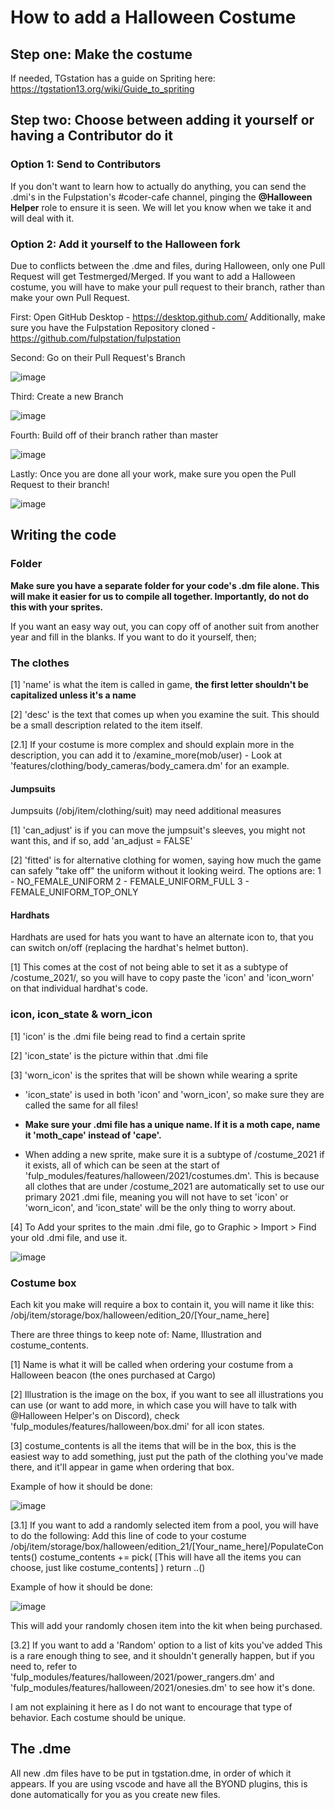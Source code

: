 # How to add a Halloween Costume

## Step one: Make the costume

If needed, TGstation has a guide on Spriting here: <https://tgstation13.org/wiki/Guide_to_spriting>

## Step two: Choose between adding it yourself or having a Contributor do it

### Option 1: Send to Contributors

If you don't want to learn how to actually do anything, you can send the .dmi's in the Fulpstation's #coder-cafe channel, pinging the <b>@Halloween Helper</b> role to ensure it is seen. We will let you know when we take it and will deal with it.

### Option 2: Add it yourself to the Halloween fork

Due to conflicts between the .dme and files, during Halloween, only one Pull Request will get Testmerged/Merged. If you want to add a Halloween costume, you will have to make your pull request to their branch, rather than make your own Pull Request.

First: Open GitHub Desktop - <https://desktop.github.com/>
Additionally, make sure you have the Fulpstation Repository cloned - <https://github.com/fulpstation/fulpstation>

Second: Go on their Pull Request's Branch

![image](https://i.imgur.com/oFBDTTC.png)

Third: Create a new Branch

![image](https://i.imgur.com/fnAsut5.png)

Fourth: Build off of their branch rather than master

![image](https://i.imgur.com/wdPDy7e.png)

Lastly: Once you are done all your work, make sure you open the Pull Request to their branch!

![image](https://i.imgur.com/Dt9Pi4X.png)

## Writing the code

### Folder

<b>Make sure you have a separate folder for your code's .dm file alone. This will make it easier for us to compile all together. Importantly, do not do this with your sprites.</b>

If you want an easy way out, you can copy off of another suit from another year and fill in the blanks.
If you want to do it yourself, then;

### The clothes

[1] 'name' is what the item is called in game, <b>the first letter shouldn't be capitalized unless it's a name</b>

[2] 'desc' is the text that comes up when you examine the suit. This should be a small description related to the item itself.

[2.1] If your costume is more complex and should explain more in the description, you can add it to /examine_more(mob/user) - Look at 'features/clothing/body_cameras/body_camera.dm' for an example.

#### Jumpsuits

Jumpsuits (/obj/item/clothing/suit) may need additional measures

[1] 'can_adjust' is if you can move the jumpsuit's sleeves, you might not want this, and if so, add 'an_adjust = FALSE'

[2] 'fitted' is for alternative clothing for women, saying how much the game can safely "take off" the uniform without it looking weird. The options are:
1 - NO_FEMALE_UNIFORM
2 - FEMALE_UNIFORM_FULL
3 - FEMALE_UNIFORM_TOP_ONLY

#### Hardhats

Hardhats are used for hats you want to have an alternate icon to, that you can switch on/off (replacing the hardhat's helmet button).

[1] This comes at the cost of not being able to set it as a subtype of /costume_2021/, so you will have to copy paste the 'icon' and 'icon_worn' on that individual hardhat's code.

### icon, icon_state & worn_icon

[1] 'icon' is the .dmi file being read to find a certain sprite

[2] 'icon_state' is the picture within that .dmi file

[3] 'worn_icon' is the sprites that will be shown while wearing a sprite

- 'icon_state' is used in both 'icon' and 'worn_icon', so make sure they are called the same for all files!

- <b>Make sure your .dmi file has a unique name. If it is a moth cape, name it 'moth_cape' instead of 'cape'.</b>

- When adding a new sprite, make sure it is a subtype of /costume_2021 if it exists, all of which can be seen at the start of 'fulp_modules/features/halloween/2021/costumes.dm'. This is because all clothes that are under /costume_2021 are automatically set to use our primary 2021 .dmi file, meaning you will not have to set 'icon' or 'worn_icon', and 'icon_state' will be the only thing to worry about.

[4] To Add your sprites to the main .dmi file, go to Graphic > Import > Find your old .dmi file, and use it.

![image](https://i.imgur.com/iLsLsOO.png)


### Costume box

Each kit you make will require a box to contain it, you will name it like this:
/obj/item/storage/box/halloween/edition_20/[Your_name_here]

There are three things to keep note of: Name, Illustration and costume_contents.

[1] Name is what it will be called when ordering your costume from a Halloween beacon (the ones purchased at Cargo)

[2] Illustration is the image on the box, if you want to see all illustrations you can use (or want to add more, in which case you will have to talk with @Halloween Helper's on Discord), check 'fulp_modules/features/halloween/box.dmi' for all icon states.

[3] costume_contents is all the items that will be in the box, this is the easiest way to add something, just put the path of the clothing you've made there, and it'll appear in game when ordering that box.

Example of how it should be done:

![image](https://i.imgur.com/mer5u4N.png)

[3.1] If you want to add a randomly selected item from a pool, you will have to do the following:
Add this line of code to your costume
/obj/item/storage/box/halloween/edition_21/[Your_name_here]/PopulateContents()
	costume_contents += pick(
		[This will have all the items you can choose, just like costume_contents]
	)
	return ..()

Example of how it should be done:

![image](https://i.imgur.com/CElF63L.png)

This will add your randomly chosen item into the kit when being purchased.

[3.2] If you want to add a 'Random' option to a list of kits you've added
This is a rare enough thing to see, and it shouldn't generally happen, but if you need to, refer to 'fulp_modules/features/halloween/2021/power_rangers.dm' and 'fulp_modules/features/halloween/2021/onesies.dm' to see how it's done.

I am not explaining it here as I do not want to encourage that type of behavior. Each costume should be unique.

## The .dme

All new .dm files have to be put in tgstation.dme, in order of which it appears.
If you are using vscode and have all the BYOND plugins, this is done automatically for you as you create new files.
